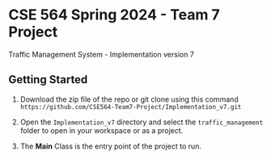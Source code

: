 # CSE 564 Spring 2024 - Team 7 Project

Traffic Management System - Implementation version 7

## Getting Started

1. Download the zip file of the repo or git clone using this command `https://github.com/CSE564-Team7-Project/Implementation_v7.git`

2. Open the `Implementation_v7` directory and select the `traffic_management` folder to open in your workspace or as a project.
3. The **Main** Class is the entry point of the project to run.
   <br/>
